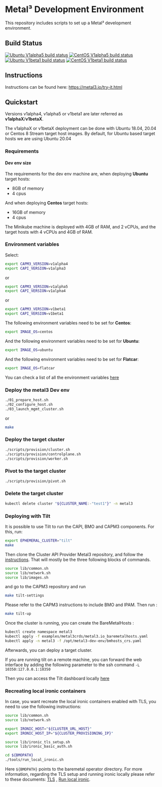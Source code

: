 # Metal³ Development Environment

This repository includes scripts to set up a Metal³ development environment.

## Build Status

[![Ubuntu V1alpha5 build status](https://jenkins.nordix.org/view/Metal3/job/metal3_main_v1a5_integration_test_ubuntu/badge/icon?subject=Ubuntu%20E2E%20V1alpha5)](https://jenkins.nordix.org/view/Metal3/job/metal3_main_v1a5_integration_test_ubuntu)
[![CentOS V1alpha5 build status](https://jenkins.nordix.org/view/Metal3/job/metal3_main_v1a5_integration_test_centos/badge/icon?subject=CentOS%20E2E%20V1alpha5)](https://jenkins.nordix.org/view/Metal3/job/metal3_main_v1a5_integration_test_centos)
[![Ubuntu V1beta1 build status](https://jenkins.nordix.org/view/Metal3/job/metal3_main_v1b1_integration_test_ubuntu/badge/icon?subject=Ubuntu%20E2E%20V1beta1)](https://jenkins.nordix.org/view/Metal3/job/metal3_main_v1b1_integration_test_ubuntu)
[![CentOS V1beta1 build status](https://jenkins.nordix.org/view/Metal3/job/metal3_main_v1b1_integration_test_centos/badge/icon?subject=CentOS%20E2E%20V1beta1)](https://jenkins.nordix.org/view/Metal3/job/metal3_main_v1b1_integration_test_centos)

## Instructions

Instructions can be found here: <https://metal3.io/try-it.html>

## Quickstart

Versions v1alpha4, v1alpha5 or v1beta1 are later referred as **v1alphaX**/**v1betaX**.

The v1alphaX or v1betaX deployment can be done with Ubuntu 18.04, 20.04 or
Centos 8 Stream target host images. By default, for Ubuntu based target hosts
we are using Ubuntu 20.04

### Requirements

#### Dev env size

The requirements for the dev env machine are, when deploying **Ubuntu** target
hosts:

* 8GB of memory
* 4 cpus

And when deploying **Centos** target hosts:

* 16GB of memory
* 4 cpus

The Minikube machine is deployed with 4GB of RAM, and 2 vCPUs, and the target
hosts with 4 vCPUs and 4GB of RAM.

### Environment variables

Select:

```sh
export CAPM3_VERSION=v1alpha4
export CAPI_VERSION=v1alpha3
```

or

```sh
export CAPM3_VERSION=v1alpha5
export CAPI_VERSION=v1alpha4
```

or

```sh
export CAPM3_VERSION=v1beta1
export CAPI_VERSION=v1beta1
```

The following environment variables need to be set for **Centos**:

```sh
export IMAGE_OS=centos
```

And the following environment variables need to be set for **Ubuntu**:

```sh
export IMAGE_OS=ubuntu
```

And the following environment variables need to be set for **Flatcar**:

```sh
export IMAGE_OS=flatcar
```

You can check a list of all the environment variables [here](vars.md)

### Deploy the metal3 Dev env

```sh
./01_prepare_host.sh
./02_configure_host.sh
./03_launch_mgmt_cluster.sh
```

or

```sh
make
```

### Deploy the target cluster

```sh
./scripts/provision/cluster.sh
./scripts/provision/controlplane.sh
./scripts/provision/worker.sh
```

### Pivot to the target cluster

```sh
./scripts/provision/pivot.sh
```

### Delete the target cluster

```sh
kubectl delete cluster "${CLUSTER_NAME:-"test1"}" -n metal3
```

### Deploying with Tilt

It is possible to use Tilt to run the CAPI, BMO and CAPM3 components. For this, run:

```sh
export EPHEMERAL_CLUSTER="tilt"
make
```

Then clone the Cluster API Provider Metal3 repository, and follow the
[instructions](https://github.com/metal3-io/cluster-api-provider-metal3/blob/main/docs/dev-setup.md#tilt-development-environment).
That will mostly be the three following blocks of commands.

```sh
source lib/common.sh
source lib/network.sh
source lib/images.sh
```

and go to the CAPM3 repository and run

```sh
make tilt-settings
```

Please refer to the CAPM3 instructions to include BMO and IPAM. Then run :

```sh
make tilt-up
```

Once the cluster is running, you can create the BareMetalHosts :

```sh
kubectl create namespace metal3
kubectl apply -f examples/metal3crds/metal3.io_baremetalhosts.yaml
kubectl apply -n metal3 -f /opt/metal3-dev-env/bmhosts_crs.yaml
```

Afterwards, you can deploy a target cluster.

If you are running tilt on a remote machine, you can forward the web interface
by adding the following parameter to the ssh command `-L 10350:127.0.0.1:10350`

Then you can access the Tilt dashboard locally [here](http://127.0.0.1:10350)

### Recreating local ironic containers

In case, you want recreate the local ironic containers enabled with TLS, you
need to use the following instructions:

```sh
source lib/common.sh
source lib/network.sh

export IRONIC_HOST="${CLUSTER_URL_HOST}"
export IRONIC_HOST_IP="${CLUSTER_PROVISIONING_IP}"

source lib/ironic_tls_setup.sh
source lib/ironic_basic_auth.sh

cd ${BMOPATH}
./tools/run_local_ironic.sh
```

Here `${BMOPATH}` points to the baremetal operator directory. For more
information, regarding the TLS setup and running ironic locally please refer to
these documents:
[TLS](https://github.com/metal3-io/cluster-api-provider-metal3/blob/main/docs/getting-started.md)
, [Run local ironic](https://github.com/metal3-io/baremetal-operator/blob/main/docs/dev-setup.md).
